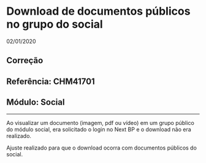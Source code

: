 # Download de documentos públicos no grupo do social
02/01/2020
## Correção
## Referência: CHM41701
## Módulo: Social
***

Ao visualizar um documento (imagem, pdf ou vídeo) em um grupo público do módulo social, era solicitado o login no Next BP e o download não era realizado.

Ajuste realizado para que o download ocorra com documentos públicos do social.